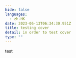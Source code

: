 ```yaml
---
hide: false
languages:
  - zh-HK
date: 2023-06-13T06:34:30.951Z
title: testing cover
detail: in order to test cover
type: ""
---
```

t﻿est